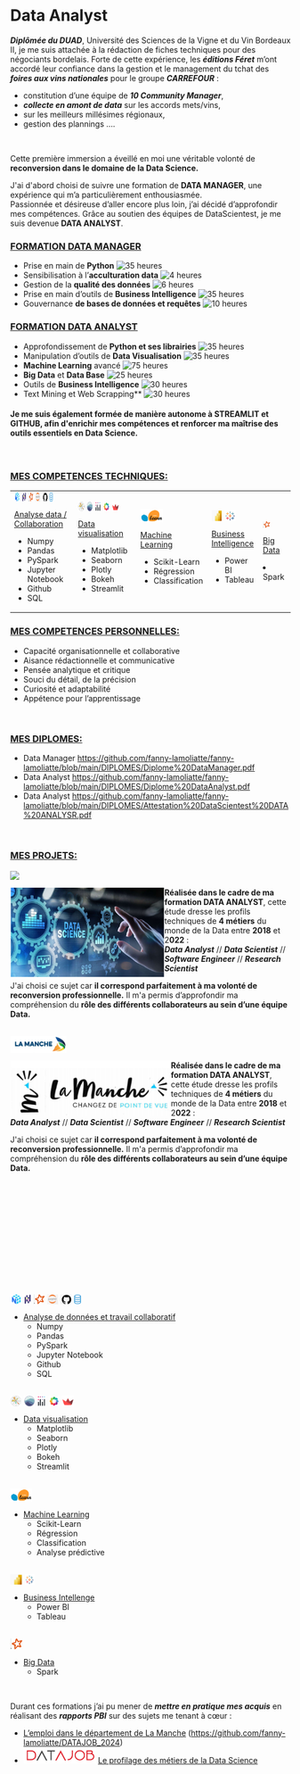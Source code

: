# Data Analyst 


***Diplômée du DUAD***, Université des Sciences de la Vigne et du Vin Bordeaux II, je me suis attachée à la rédaction de fiches techniques pour des négociants bordelais.
Forte de cette expérience, les ***éditions Féret*** m’ont accordé leur confiance dans la gestion et le management du tchat des ***foires aux vins nationales*** pour le groupe ***CARREFOUR*** :
 - constitution d’une équipe de ***10 Community Manager***,
 - ***collecte en amont de data*** sur les accords mets/vins,
 - sur les meilleurs millésimes régionaux,
 - gestion des plannings ....
 <br> 

Cette première immersion a éveillé en moi une véritable volonté de **reconversion dans le domaine de la Data Science.**


J'ai d'abord choisi de suivre une formation de **DATA MANAGER**, une expérience qui m’a particulièrement enthousiasmée.\
Passionnée et désireuse d’aller encore plus loin, j’ai décidé d’approfondir mes compétences.
Grâce au soutien des équipes de DataScientest, je me suis devenue **DATA ANALYST**.
<br>  

### <ins>**FORMATION DATA MANAGER**</ins>
-	Prise en main de **Python**  <img src="https://img.shields.io/badge/35%20heures-0000FF?style=flat&logoColor=white&color=66B2FF" alt="35 heures" width="70">   
-	Sensibilisation à l’**acculturation data**  <img src="https://img.shields.io/badge/4%20heures-0000FF?style=flat&logoColor=white&color=66B2FF" alt="4 heures" width="60">   
-	Gestion de la **qualité des données**   <img src="https://img.shields.io/badge/6%20heures-0000FF?style=flat&logoColor=white&color=66B2FF" alt="6 heures" width="60">   
-	Prise en main d’outils de **Business Intelligence** <img src="https://img.shields.io/badge/35%20heures-0000FF?style=flat&logoColor=white&color=66B2FF" alt="35 heures" width="70"> 
-	Gouvernance **de bases de données et requêtes**  <img src="https://img.shields.io/badge/10%20heures-0000FF?style=flat&logoColor=white&color=66B2FF" alt="10 heures" width="70"> 

### <ins>**FORMATION DATA ANALYST**</ins>
  - Approfondissement de **Python et ses librairies**   <img src="https://img.shields.io/badge/35%20heures-0000FF?style=flat&logoColor=white&color=66B2FF" alt="35 heures" width="75"> 
  - Manipulation d’outils de **Data Visualisation**  <img src="https://img.shields.io/badge/35%20heures-0000FF?style=flat&logoColor=white&color=66B2FF" alt="35 heures" width="70"> 
  - **Machine Learning** avancé   <img src="https://img.shields.io/badge/75%20heures-0000FF?style=flat&logoColor=white&color=66B2FF" alt="75 heures" width="70"> 
  - **Big Data** et **Data Base**    <img src="https://img.shields.io/badge/35%20heures-0000FF?style=flat&logoColor=white&color=66B2FF" alt="25 heures" width="70"> 
  - Outils de **Business Intelligence**    <img src="https://img.shields.io/badge/30%20heures-0000FF?style=flat&logoColor=white&color=66B2FF" alt="30 heures" width="70"> 
  - Text Mining et Web Scrapping**     <img src="https://img.shields.io/badge/30%20heures-0000FF?style=flat&logoColor=white&color=66B2FF" alt="30 heures" width="70"> 

#### Je me suis également formée de manière autonome à STREAMLIT et GITHUB, afin d'enrichir mes compétences et renforcer ma maîtrise des outils essentiels en Data Science.
 <br> 

### <ins>**MES COMPETENCES TECHNIQUES:**</ins>
<table>
   <tr> 
      <td>
          <div style="display:flex;">
              <img width="10%" src="https://github.com/fanny-lamoliatte/fanny-lamoliatte/blob/main/LOGOS/numpy_logo.png">&nbsp; 
              <img width="8%" src="https://github.com/fanny-lamoliatte/fanny-lamoliatte/blob/main/LOGOS/pandas_logo.png">&nbsp; 
              <img width="8.5%" src="https://github.com/fanny-lamoliatte/fanny-lamoliatte/blob/main/LOGOS/pyspark_logo.png">&nbsp; 
              <img width="9%" src="https://github.com/fanny-lamoliatte/fanny-lamoliatte/blob/main/LOGOS/jupyter_logo.png">&nbsp; 
              <img width="8.75%" src="https://github.com/fanny-lamoliatte/fanny-lamoliatte/blob/main/LOGOS/github_logo.png">&nbsp; 
              <img width="7%" src="https://github.com/fanny-lamoliatte/fanny-lamoliatte/blob/main/LOGOS/sql_logo.png">
          </div> 
          <p> <ins>Analyse data / Collaboration</ins></p>
          <ul>
              <li>Numpy</li>
              <li>Pandas</li>
              <li>PySpark</li>
              <li>Jupyter Notebook</li>
              <li>Github</li>
              <li>SQL</li>
          </ul>
      </td>
      <td>
          <div style="display:flex;">
              <img width="12%" src="https://github.com/fanny-lamoliatte/fanny-lamoliatte/blob/main/LOGOS/matplotlib_logo.png">&nbsp; 
              <img width="11%" src="https://github.com/fanny-lamoliatte/fanny-lamoliatte/blob/main/LOGOS/seaborn_logo.png">&nbsp; 
              <img width="12%" src="https://github.com/fanny-lamoliatte/fanny-lamoliatte/blob/main/LOGOS/plotly_logo.png">&nbsp; 
              <img width="12%" src="https://github.com/fanny-lamoliatte/fanny-lamoliatte/blob/main/LOGOS/bokeh_logo.png">&nbsp; 
              <img width="12.5%" src="https://github.com/fanny-lamoliatte/fanny-lamoliatte/blob/main/LOGOS/streamit_logo.png">
          </div> 
          <p> <ins>Data visualisation</ins></p>
          <ul>
              <li>Matplotlib</li>
              <li>Seaborn</li>
              <li>Plotly</li>
              <li>Bokeh</li>
              <li>Streamlit</li>
          </ul>
      </td>
      <td>
          <div style="display:flex"> 
               <img  width= "35%" src="https://github.com/fanny-lamoliatte/fanny-lamoliatte/blob/main/LOGOS/scikit-learn_logo.png">
          </div> 
          <p> <ins>Machine Learning</ins></p>
          <ul>
              <li>Scikit-Learn</li>
              <li>Régression</li>
              <li>Classification</li>
          </ul>
      </td>
      <td>
          <div style="display:flex"> 
               <img  width= "25%" src="https://github.com/fanny-lamoliatte/fanny-lamoliatte/blob/main/LOGOS/PBI_logo.png">&nbsp; 
               <img  width= "25%" src="https://github.com/fanny-lamoliatte/fanny-lamoliatte/blob/main/LOGOS/tableau_logo.png"> 
          </div> 
          <p> <ins>Business Intelligence</ins></p>
          <ul>
              <li>Power BI</li>
              <li>Tableau</li>
          </ul>
      </td>
      <td>
         <div style="display:flex"> 
              <img  width= "30%" src="https://github.com/fanny-lamoliatte/fanny-lamoliatte/blob/main/LOGOS/pyspark_logo.png">
         </div> 
         <p><ins>Big Data</ins>
              <li>Spark</li>
          </ul>
      </td>
   </tr>        
</table>


### <ins>**MES COMPETENCES PERSONNELLES:**</ins>
   - Capacité organisationnelle et collaborative
   - Aisance rédactionnelle et communicative
   - Pensée analytique et critique
   - Souci du détail, de la précision
   - Curiosité et adaptabilité
   - Appétence pour l’apprentissage
<br> 


### <ins>**MES DIPLOMES:**</ins>
   - Data Manager https://github.com/fanny-lamoliatte/fanny-lamoliatte/blob/main/DIPLOMES/Diplome%20DataManager.pdf
   - Data Analyst https://github.com/fanny-lamoliatte/fanny-lamoliatte/blob/main/DIPLOMES/Diplome%20DataAnalyst.pdf   
   - Data Analyst https://github.com/fanny-lamoliatte/fanny-lamoliatte/blob/main/DIPLOMES/Attestation%20DataScientest%20DATA%20ANALYSR.pdf
<br> 

### <ins>**MES PROJETS:**</ins>
<p align="left"><img align="center" width="20%" src="https://github.com/fanny-lamoliatte/DATAJOB/blob/main/datajob_logo_rouge.PNG" /></p>
<p align="center">
  <img src="https://github.com/fanny-lamoliatte/fanny-lamoliatte/blob/main/projet_datajob.PNG" height= "160" weight="150" align="left">
 
 **Réalisée dans le cadre de ma formation DATA ANALYST**, cette étude dresse les profils techniques de **4 métiers** du monde de la Data entre **2018** et 2**022** :\
 ***Data Analyst***  //  ***Data Scientist***  //  ***Software Engineer***  //  ***Research Scientist***  

 J'ai choisi ce sujet car **il correspond parfaitement à ma volonté de reconversion professionnelle.**
 Il m'a permis d’approfondir ma compréhension du **rôle des différents collaborateurs au sein d’une équipe Data.**
<br> 
<br> 


<p align="left"><img align="center" width="20%" src="https://github.com/fanny-lamoliatte/fanny-lamoliatte/blob/main/la_manche_logo.png" /></p>
<p align="center">
  <img src="https://github.com/fanny-lamoliatte/fanny-lamoliatte/blob/main/projet_la_manche.png" height= "100" weight="90" align="left">
 
 **Réalisée dans le cadre de ma formation DATA ANALYST**, cette étude dresse les profils techniques de **4 métiers** du monde de la Data entre **2018** et 2**022** :\
 ***Data Analyst***  //  ***Data Scientist***  //  ***Software Engineer***  //  ***Research Scientist***  

 J'ai choisi ce sujet car **il correspond parfaitement à ma volonté de reconversion professionnelle.**
 Il m'a permis d’approfondir ma compréhension du **rôle des différents collaborateurs au sein d’une équipe Data.**



</p>
<br>  
<br> 
<br> 
<br>  
<br> 
<br> 
<br>  
<br> 
<br> 
<br>  
<br> 
<br> 


<div style="display:flex"> 
    <img  width= "4%" src="https://github.com/fanny-lamoliatte/fanny-lamoliatte/blob/main/LOGOS/numpy_logo.png">&nbsp; 
    <img  width= "2.75%" src="https://github.com/fanny-lamoliatte/fanny-lamoliatte/blob/main/LOGOS/pandas_logo.png">&nbsp; 
    <img  width= "4%" src="https://github.com/fanny-lamoliatte/fanny-lamoliatte/blob/main/LOGOS/pyspark_logo.png">&nbsp; 
    <img  width= "4%" src="https://github.com/fanny-lamoliatte/fanny-lamoliatte/blob/main/LOGOS/jupyter_logo.png">&nbsp; 
    <img  width= "4%" src="https://github.com/fanny-lamoliatte/fanny-lamoliatte/blob/main/LOGOS/github_logo.png">&nbsp; 
    <img  width= "2.75%" src="https://github.com/fanny-lamoliatte/fanny-lamoliatte/blob/main/LOGOS/sql_logo.png">
</div> 
 
   - <ins>Analyse de données et travail collaboratif</ins>
      - Numpy
      - Pandas
      - PySpark
      - Jupyter Notebook
      - Github
      - SQL
 <br>     
 
 <div style="display:flex"> 
    <img  width= "3.95%" src="https://github.com/fanny-lamoliatte/fanny-lamoliatte/blob/main/LOGOS/matplotlib_logo.png">&nbsp; 
    <img  width= "3.95%" src="https://github.com/fanny-lamoliatte/fanny-lamoliatte/blob/main/LOGOS/seaborn_logo.png">&nbsp; 
    <img  width= "3.5%" src="https://github.com/fanny-lamoliatte/fanny-lamoliatte/blob/main/LOGOS/plotly_logo.png">&nbsp; 
    <img  width= "3.95%" src="https://github.com/fanny-lamoliatte/fanny-lamoliatte/blob/main/LOGOS/bokeh_logo.png">&nbsp; 
    <img  width= "4.15%" src="https://github.com/fanny-lamoliatte/fanny-lamoliatte/blob/main/LOGOS/streamit_logo.png"> 
 </div> 

   - <ins>Data visualisation</ins>
      - Matplotlib
      - Seaborn
      - Plotly
      - Bokeh
      - Streamlit
   <br> 

 <div style="display:flex"> 
    <img  width= "7.8%" src="https://github.com/fanny-lamoliatte/fanny-lamoliatte/blob/main/LOGOS/scikit-learn_logo.png">
 </div> 

   - <ins>Machine Learning</ins>
      - Scikit-Learn
      - Régression
      - Classification
      - Analyse prédictive
   <br> 

 <div style="display:flex"> 
    <img  width= "4.3%" src="https://github.com/fanny-lamoliatte/fanny-lamoliatte/blob/main/LOGOS/PBI_logo.png">&nbsp; 
    <img  width= "3.5%" src="https://github.com/fanny-lamoliatte/fanny-lamoliatte/blob/main/LOGOS/tableau_logo.png"> 
 </div> 

   - <ins>Business Intellenge</ins>
      - Power BI
      - Tableau
   <br> 

 <div style="display:flex"> 
    <img  width= "4.3%" src="https://github.com/fanny-lamoliatte/fanny-lamoliatte/blob/main/LOGOS/pyspark_logo.png">
 </div> 

   - <ins>Big Data</ins>
      - Spark
   <br> 








Durant ces formations j’ai pu mener de ***mettre en pratique mes acquis*** en réalisant des ***rapports PBI*** sur des sujets me tenant à cœur :
   - <ins>L’emploi dans le département de La Manche</ins>   (https://github.com/fanny-lamoliatte/DATAJOB_2024)
   -  <a href="https://github.com/fanny-lamoliatte/DATAJOB_2024"><img src="https://github.com/fanny-lamoliatte/fanny-lamoliatte/blob/main/datajob_logo_rouge.PNG" width="130"/></a> <ins>Le profilage des métiers de la Data Science</ins>
